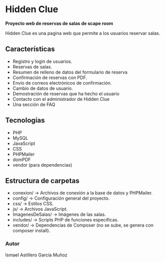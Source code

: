# Hidden Clue

**Proyecto web de reservas de salas de scape room**

Hidden Clue es una pagina web que permite a los usuarios reservar salas.  

## Características

- Registro y login de usuarios.
- Reservas de salas.
- Resumen de relleno de datos del formulario de reserva
- Confirmación de reservas con PDF.
- Envío de correos electrónicos de confirmación.
- Cambio de datos de usuario.
- Demostración de reservas que ha hecho el usuario
- Contacto con el administrador de Hidden Clue
- Una sección de FAQ

## Tecnologías

- PHP
- MySQL
- JavaScript
- CSS
- PHPMailer
- domPDF
- vendor (para dependencias)

## Estructura de carpetas

- conexion/ → Archivos de conexión a la base de datos y PHPMailer.
- config/ → Configuración general del proyecto.
- css/ → Estilos CSS.
- js/ → Archivos JavaScript.
- ImagenesDeSalas/ → Imágenes de las salas.
- includes/ → Scripts PHP de funciones específicas.
- vendor/ → Dependencias de Composer (no se sube, se genera con composer install).

### Autor
Ismael Astillero García Muñoz
